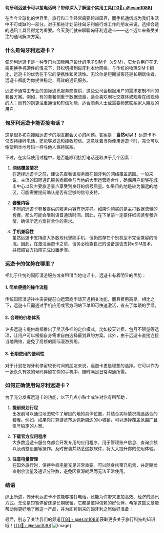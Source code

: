 **匈牙利远遊卡可以接电话吗？带你深入了解这个实用工具[[TG💪+ @esim1088](https://t.me/s/esim1088)]**

在当今全球化的世界里，旅行和工作经常需要跨越国界，而手机通信成为我们生活中不可或缺的一部分。对于那些计划前往匈牙利旅行或工作的朋友来说，选择合适的通讯工具显得尤为重要。今天我们就来聊聊匈牙利远遊卡——这个近年来备受关注的通讯解决方案。

### 什么是匈牙利远遊卡？

匈牙利远遊卡是一种专门为国际用户设计的电子SIM卡（eSIM），它允许用户在无需更换手机硬件的情况下，轻松切换到匈牙利本地网络。与传统的物理SIM卡相比，远遊卡的优势在于它的便携性和灵活性。无论你是短期游客还是长期居住者，远遊卡都能为你提供稳定、高效的通讯服务。

远遊卡通常由专业的国际通讯服务商提供，这些公司会根据用户的需求定制不同的套餐方案。例如，有的套餐侧重于数据流量，适合喜欢刷社交媒体或观看在线视频的人；而有的则更注重通话和短信功能，适合商务人士或需要频繁联系家人朋友的用户。

### 匈牙利远遊卡能否接电话？

这是很多初次接触远遊卡的朋友都会关心的问题。答案是：**当然可以！** 远遊卡不仅支持接听电话，还能够发送和接收短信。这意味着当你使用远遊卡时，完全可以像使用本地号码一样与他人保持联系。

不过，在实际使用过程中，是否能顺利接打电话还取决于几个因素：

1. **网络覆盖情况**  
   在选择远遊卡之前，建议先查看该服务商在匈牙利的网络覆盖范围。一般来说，主流的国际通讯服务商都会与当地的大型运营商合作，确保用户能够在城市中心以及主要旅游景点享受到良好的信号质量。如果目的地是较为偏远的地区，可能需要提前确认是否有足够的信号支持。

2. **套餐内容**  
   不同的远遊卡套餐提供的服务内容有所差异。如果你购买的是主打数据流量的套餐，那么可能会限制语音通话时间。因此，在下单前一定要仔细阅读套餐详情，确保所选方案符合你的需求。

3. **手机兼容性**  
   虽然远遊卡支持绝大多数现代智能手机，但仍然存在个别机型不完全兼容的情况。因此，在激活远遊卡之前，请务必检查自己的设备是否支持eSIM技术，并按照官方指南完成设置步骤。

### 远遊卡的优势在哪里？

相比于传统的国际漫游服务或者租借当地电话卡，远遊卡有着明显的优势：

#### 1. 简单便捷的操作流程
传统国际漫游往往需要提前向运营商申请开通相关功能，而且费用高昂。相比之下，远遊卡只需通过手机应用或官方网站下单即可快速激活，省去了繁琐的手续。

#### 2. 合理的价格体系
许多远遊卡提供商都推出了灵活多样的定价模式，比如按天计费、包月不限量等选项，让用户可以根据自身需求自由选择最划算的方案。此外，由于远遊卡直接连接当地网络，避免了高额的国际漫游费用。

#### 3. 长期使用的便利性
对于计划在匈牙利停留较长时间的朋友来说，远遊卡更是理想的选择。它可以作为一张永久有效的号码存留在你的手机中，随时满足日常沟通所需。

### 如何正确使用匈牙利远遊卡？

为了充分发挥远遊卡的功能，以下几点小贴士或许对你有所帮助：

1. **提前规划行程**  
   出发前可以通过地图软件了解目的地的具体位置，并结合实际情况挑选适合的套餐。例如，如果你打算游览布达佩斯周边的小城镇，可以选择覆盖范围广且信号稳定的方案。

2. **下载官方应用程序**  
   大多数远遊卡服务商都会开发专用的应用程序，用于管理账户信息、查询余额以及调整设置等操作。及时安装并熟悉这款软件，将大大提升你的使用体验。

3. **注意电量管理**  
   在国外旅行时，保持手机电量充足非常重要。可以随身携带充电宝，并定期检查剩余流量及通话分钟数，避免因资源耗尽而无法正常使用。

### 结语

综上所述，匈牙利远遊卡不仅能够接打电话，还能为你带来更加高效、经济的通讯方式。无论是短暂停留还是长期居留，它都是值得信赖的好伙伴。希望这篇文章能帮助你更好地了解这一产品，并为即将到来的匈牙利之旅做好准备！

最后，别忘了关注我们的频道[[TG💪+ @esim1088](https://t.me/s/esim1088)]获取更多关于旅行科技的知识哦！[[TG💪+ @esim1088](https://t.me/s/esim1088) ![Image](https://i.postimg.cc/4NQfJmqS/Snipaste-2025-05-13-00-14-12.png)]